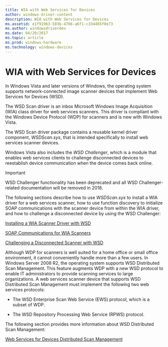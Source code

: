 ```yaml
---
title: WIA with Web Services for Devices
author: windows-driver-content
description: WIA with Web Services for Devices
ms.assetid: e1f91963-503b-4766-a6f1-c334465f0e73
ms.author: windowsdriverdev
ms.date: 04/20/2017
ms.topic: article
ms.prod: windows-hardware
ms.technology: windows-devices
---
```


# WIA with Web Services for Devices


In Windows Vista and later versions of Windows, the operating system supports network-connected image scanner devices that implement Web Services for Devices (WSD).

The WSD Scan driver is an inbox Microsoft Windows Image Acquisition (WIA) class driver for web services scanners. This driver is compliant with the Windows Device Protocol (WDP) for scanners and is new with Windows Vista.

The WSD Scan driver package contains a reusable kernel driver component, *WSDScan.sys*, that is intended specifically to install web services scanner devices. 

Windows Vista also includes the *WSD Challenger*, which is a module that enables web services clients to challenge disconnected devices to reestablish device communication when the device comes back online.

> [!IMPORTANT]  
> WSD Challenger functionality has been deprecated and all WSD Challenger-related documentation will be removed in 2018.

The following sections describe how to use *WSDScan.sys* to install a WIA driver for a web services scanner, how to use function discovery to initialize SOAP communications with the scanner device from within the WIA driver, and how to challenge a disconnected device by using the WSD Challenger:

[Installing a WIA Scanner Driver with WSD](installing-a-wia-scanner-driver-with-wsd.md)

[SOAP Communications for WIA Scanners](soap-communications-for-wia-scanners.md)

[Challenging a Disconnected Scanner with WSD](challenging-a-disconnected-scanner-with-the-wsd-challenger.md)

Although WDP for scanners is well suited for a home office or small office environment, it cannot conveniently handle more than a few users. In Windows Server 2008 R2, the operating system supports WSD Distributed Scan Management. This feature augments WDP with a new WSD protocol to enable IT administrators to provide scanning services to large organizations. A web services scanner device that supports WSD Distributed Scan Management must implement the following two web services protocols:

-   The WSD Enterprise Scan Web Service (EWS) protocol, which is a subset of WDP.

-   The WSD Repository Processing Web Service (RPWS) protocol.

The following section provides more information about WSD Distributed Scan Management:

[Web Services for Devices Distributed Scan Management](distributed-scan-management--dsm-.md)

 

 




